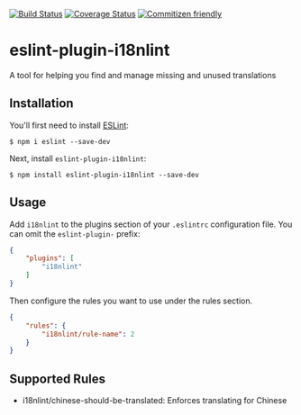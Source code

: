 [![Build Status](https://travis-ci.org/B1gF4ceC4t/eslint-plugin-i18nlint.svg?branch=main)](https://travis-ci.org/B1gF4ceC4t/eslint-plugin-i18nlint)
[![Coverage Status](https://coveralls.io/repos/github/B1gF4ceC4t/eslint-plugin-i18nlint/badge.svg?branch=main)](https://coveralls.io/github/B1gF4ceC4t/eslint-plugin-i18nlint?branch=main)
[![Commitizen friendly](https://img.shields.io/badge/commitizen-friendly-brightgreen.svg)](http://commitizen.github.io/cz-cli/)

# eslint-plugin-i18nlint

A tool for helping you find and manage missing and unused translations

## Installation

You'll first need to install [ESLint](http://eslint.org):

```
$ npm i eslint --save-dev
```

Next, install `eslint-plugin-i18nlint`:

```
$ npm install eslint-plugin-i18nlint --save-dev
```


## Usage

Add `i18nlint` to the plugins section of your `.eslintrc` configuration file. You can omit the `eslint-plugin-` prefix:

```json
{
    "plugins": [
        "i18nlint"
    ]
}
```


Then configure the rules you want to use under the rules section.

```json
{
    "rules": {
        "i18nlint/rule-name": 2
    }
}
```

## Supported Rules

* i18nlint/chinese-should-be-translated: Enforces translating for Chinese





